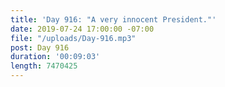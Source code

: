 ```yaml
---
title: 'Day 916: "A very innocent President."'
date: 2019-07-24 17:00:00 -07:00
file: "/uploads/Day-916.mp3"
post: Day 916
duration: '00:09:03'
length: 7470425
---
```


